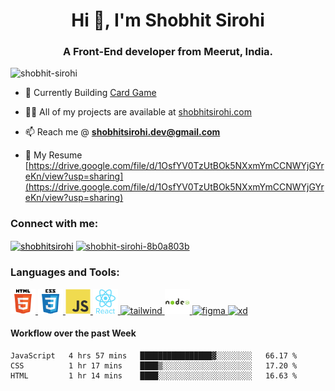 <h1 align="center">Hi 👋, I'm Shobhit Sirohi</h1>
<h3 align="center">A Front-End developer from Meerut, India.</h3>

<p align="left"> <img src="https://komarev.com/ghpvc/?username=shobhit-sirohi&label=Profile%20views&color=F44336&style=flat" alt="shobhit-sirohi" /> </p>

- 🔭 Currently Building [Card Game](https://github.com/shobhit-sirohi/card-game)

- 👨‍💻 All of my projects are available at [shobhitsirohi.com](shobhitsirohi.com)

- 📫 Reach me @ **shobhitsirohi.dev@gmail.com**

- 📄 My Resume [https://drive.google.com/file/d/1OsfYV0TzUtBOk5NXxmYmCCNWYjGYreKn/view?usp=sharing](https://drive.google.com/file/d/1OsfYV0TzUtBOk5NXxmYmCCNWYjGYreKn/view?usp=sharing)

<h3 align="left">Connect with me:</h3>
<p align="left">
<a href="https://twitter.com/shobhitsirohi" style="color: black" target="blank"><img align="center" src="https://raw.githubusercontent.com/rahuldkjain/github-profile-readme-generator/master/src/images/icons/Social/twitter.svg" alt="shobhitsirohi" height="30" width="40" /></a>
<a href="https://linkedin.com/in/shobhit-sirohi-8b0a803b" target="blank"><img align="center" src="https://raw.githubusercontent.com/rahuldkjain/github-profile-readme-generator/master/src/images/icons/Social/linked-in-alt.svg" alt="shobhit-sirohi-8b0a803b" height="30" width="40" /></a>
</p>

<h3 align="left">Languages and Tools:</h3>
<p align="left"> <a href="https://www.w3.org/html/" target="_blank" rel="noreferrer"> <img src="https://raw.githubusercontent.com/devicons/devicon/master/icons/html5/html5-original-wordmark.svg" alt="html5" width="40" height="40"/> </a> <a href="https://www.w3schools.com/css/" target="_blank" rel="noreferrer"> <img src="https://raw.githubusercontent.com/devicons/devicon/master/icons/css3/css3-original-wordmark.svg" alt="css3" width="40" height="40"/> </a> <a href="https://developer.mozilla.org/en-US/docs/Web/JavaScript" target="_blank" rel="noreferrer"> <img src="https://raw.githubusercontent.com/devicons/devicon/master/icons/javascript/javascript-original.svg" alt="javascript" width="40" height="40"/> </a> <a href="https://reactjs.org/" target="_blank" rel="noreferrer"> <img src="https://raw.githubusercontent.com/devicons/devicon/master/icons/react/react-original-wordmark.svg" alt="react" width="40" height="40"/> </a> <a href="https://tailwindcss.com/" target="_blank" rel="noreferrer"> <img src="https://www.vectorlogo.zone/logos/tailwindcss/tailwindcss-icon.svg" alt="tailwind" width="40" height="40"/> </a> <a href="https://nodejs.org" target="_blank" rel="noreferrer"> <img src="https://raw.githubusercontent.com/devicons/devicon/master/icons/nodejs/nodejs-original-wordmark.svg" alt="nodejs" width="40" height="40"/> </a> <a href="https://www.figma.com/" target="_blank" rel="noreferrer"> <img src="https://www.vectorlogo.zone/logos/figma/figma-icon.svg" alt="figma" width="40" height="40"/> </a> <a href="https://www.adobe.com/products/xd.html" target="_blank" rel="noreferrer"> <img src="https://cdn.worldvectorlogo.com/logos/adobe-xd.svg" alt="xd" width="40" height="40"/> </a> </p>

#### Workflow over the past Week

<!--START_SECTION:waka-->

```text
JavaScript   4 hrs 57 mins   ████████████████▓░░░░░░░░   66.17 %
CSS          1 hr 17 mins    ████▒░░░░░░░░░░░░░░░░░░░░   17.20 %
HTML         1 hr 14 mins    ████░░░░░░░░░░░░░░░░░░░░░   16.63 %
```

<!--END_SECTION:waka-->

